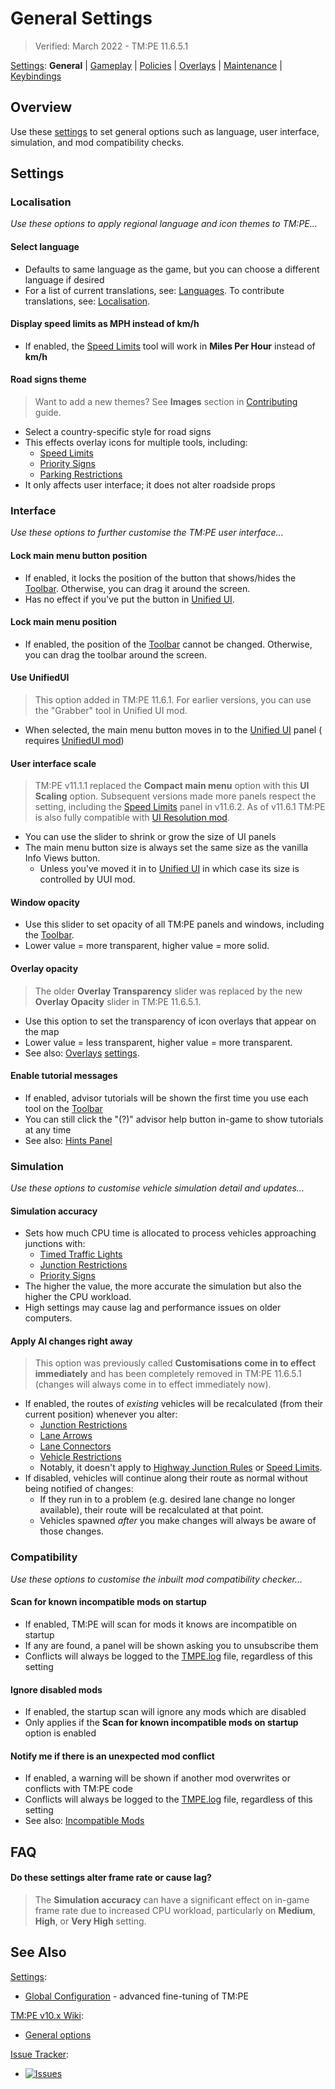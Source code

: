 # General Settings

> Verified: March 2022 - TM:PE 11.6.5.1

[Settings](Settings.md): **General**
| [Gameplay](Gameplay.md) | [Policies](Policies.md) | [Overlays](Overlays.md) | [Maintenance](Maintenance.md)
| [Keybindings](Keybinds.md)

## Overview

Use these [settings](Settings.md) to set general options such as language, user interface, simulation, and mod compatibility
checks.

## Settings

### Localisation

_Use these options to apply regional language and icon themes to TM:PE..._

#### Select language

* Defaults to same language as the game, but you can choose a different language if desired
* For a list of current translations, see: [Languages](Languages.md). To contribute translations,
  see: [Localisation](Localisation.md).

#### Display speed limits as MPH instead of km/h

* If enabled, the [Speed Limits](Speed-Limits.md) tool will work in **Miles Per Hour** instead of **km/h**

#### Road signs theme

> Want to add a new themes? See **Images** section in [Contributing](Contributing.md) guide.

* Select a country-specific style for road signs
* This effects overlay icons for multiple tools, including:
    * [Speed Limits](Speed-Limits.md)
    * [Priority Signs](Priority-Signs.md)
    * [Parking Restrictions](Parking-Restrictions.md)
* It only affects user interface; it does not alter roadside props

### Interface

_Use these options to further customise the TM:PE user interface..._

#### Lock main menu button position

* If enabled, it locks the position of the button that shows/hides the [Toolbar](Toolbar.md). Otherwise, you can drag it
  around the screen.
* Has no effect if you've put the button in [Unified UI](Unified-UI.md).

#### Lock main menu position

* If enabled, the position of the [Toolbar](Toolbar.md) cannot be changed. Otherwise, you can drag the toolbar around the
  screen.

#### Use UnifiedUI

> This option added in TM:PE 11.6.1. For earlier versions, you can use the "Grabber" tool in Unified UI mod.

* When selected, the main menu button moves in to the [Unified UI](Unified-UI.md) panel (
  requires [UnifiedUI mod](https://steamcommunity.com/sharedfiles/filedetails/?id=2255219025))

#### User interface scale

> TM:PE v11.1.1 replaced the **Compact main menu** option with this **UI Scaling** option. Subsequent versions made more
> panels respect the setting, including the [Speed Limits](Speed-Limits.md) panel in v11.6.2. As of v11.6.1 TM:PE is also
> fully compatible with [UI Resolution mod](https://steamcommunity.com/sharedfiles/filedetails/?id=2487213155).

* You can use the slider to shrink or grow the size of UI panels
* The main menu button size is always set the same size as the vanilla Info Views button.
    * Unless you've moved it in to [Unified UI](Unified-UI.md) in which case its size is controlled by UUI mod.

#### Window opacity

* Use this slider to set opacity of all TM:PE panels and windows, including the [Toolbar](Toolbar.md).
* Lower value = more transparent, higher value = more solid.

#### Overlay opacity

> The older **Overlay Transparency** slider was replaced by the new **Overlay Opacity** slider in TM:PE 11.6.5.1.

* Use this option to set the transparency of icon overlays that appear on the map
* Lower value = less transparent, higher value = more transparent.
* See also: [Overlays](Overlays.md) [settings](Settings.md).

#### Enable tutorial messages

* If enabled, advisor tutorials will be shown the first time you use each tool on the [Toolbar](Toolbar.md)
* You can still click the "(?)" advisor help button in-game to show tutorials at any time
* See also: [Hints Panel](Hints-Panel.md)

### Simulation

_Use these options to customise vehicle simulation detail and updates..._

#### Simulation accuracy

* Sets how much CPU time is allocated to process vehicles approaching junctions with:
    * [Timed Traffic Lights](Timed-Traffic-Lights.md)
    * [Junction Restrictions](Junction-Restrictions.md)
    * [Priority Signs](Priority-Signs.md)
* The higher the value, the more accurate the simulation but also the higher the CPU workload.
* High settings may cause lag and performance issues on older computers.

#### Apply AI changes right away

> This option was previously called **Customisations come in to effect immediately** and has been completely removed in
> TM:PE 11.6.5.1 (changes will always come in to effect immediately now).

* If enabled, the routes of _existing_ vehicles will be recalculated (from their current position) whenever you alter:
    * [Junction Restrictions](Junction-Restrictions.md)
    * [Lane Arrows](Lane-Arrows.md)
    * [Lane Connectors](Lane-Connectors.md)
    * [Vehicle Restrictions](Vehicle-Restrictions.md)
    * Notably, it doesn't apply to [Highway Junction Rules](Highway-Junction-Rules.md) or [Speed Limits](Speed-Limits.md).
* If disabled, vehicles will continue along their route as normal without being notified of changes:
    * If they run in to a problem (e.g. desired lane change no longer available), their route will be recalculated at
      that point.
    * Vehicles spawned _after_ you make changes will always be aware of those changes.

### Compatibility

_Use these options to customise the inbuilt mod compatibility checker..._

#### Scan for known incompatible mods on startup

* If enabled, TM:PE will scan for mods it knows are incompatible on startup
* If any are found, a panel will be shown asking you to unsubscribe them
* Conflicts will always be logged to the [TMPE.log](TMPE.log.md) file, regardless of this setting

#### Ignore disabled mods

* If enabled, the startup scan will ignore any mods which are disabled
* Only applies if the **Scan for known incompatible mods on startup** option is enabled

#### Notify me if there is an unexpected mod conflict

* If enabled, a warning will be shown if another mod overwrites or conflicts with TM:PE code
* Conflicts will always be logged to the [TMPE.log](TMPE.log.md) file, regardless of this setting
* See also: [Incompatible Mods](Incompatible-mods.md)

## FAQ

#### Do these settings alter frame rate or cause lag?

> The **Simulation accuracy** can have a significant effect on in-game frame rate due to increased CPU workload,
> particularly on **Medium**, **High**, or **Very High** setting.

## See Also

[Settings](Settings.md):

* [Global Configuration](Global-Configuration.md) - advanced fine-tuning of TM:PE

[TM:PE v10.x Wiki](https://tmpe.viathinksoft.com/wiki):

* [General options](https://tmpe.viathinksoft.com/wiki/index.php?title=Options#General)

[Issue Tracker](https://github.com/krzychu124/Cities-Skylines-Traffic-Manager-President-Edition/issues):

* <a href="https://github.com/CitiesSkylinesMods/TMPE/labels/SETTINGS"><img alt="Issues" src="https://img.shields.io/github/issues/CitiesSkylinesMods/TMPE/SETTINGS?label=SETTINGS&logo=github" /></a>
